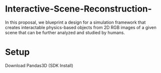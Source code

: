# Interactive-Scene-Reconstruction-
In this proposal, we blueprint a design for a simulation framework that creates interactable physics-based objects from 2D RGB images of a given scene that can be further analyzed and studied by humans.


# Setup # 

Download Pandas3D (SDK Install)